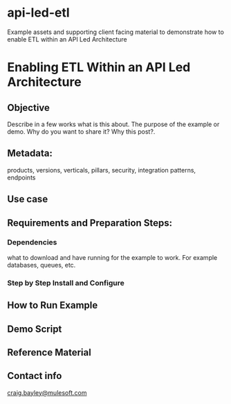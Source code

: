 # api-led-etl
Example assets and supporting client facing material to demonstrate how to enable ETL within an API Led Architecture

# Enabling ETL Within an API Led Architecture
## Objective
Describe in a few works what is this about. The purpose of the example or demo. Why do you want to share it? Why this post?.

## Metadata: 
products, versions, verticals, pillars, security, integration patterns, endpoints

## Use case 

## Requirements and Preparation Steps:
### Dependencies
what to download and have running for the example to work. For example databases, queues, etc. 
### Step by Step Install and Configure 

## How to Run Example

## Demo Script

## Reference Material

## Contact info
craig.bayley@mulesoft.com
